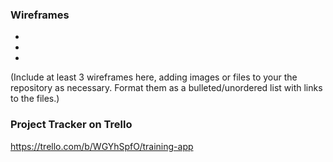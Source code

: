 
### Wireframes
*
*
*
(Include at least 3 wireframes here, adding images or files to your the repository as necessary. Format them as a bulleted/unordered list with links to the files.)

### Project Tracker on Trello
https://trello.com/b/WGYhSpfO/training-app
